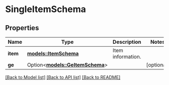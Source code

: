 # SingleItemSchema

## Properties

Name | Type | Description | Notes
------------ | ------------- | ------------- | -------------
**item** | [**models::ItemSchema**](ItemSchema.md) | Item information. | 
**ge** | Option<[**models::GeItemSchema**](GEItemSchema.md)> |  | [optional]

[[Back to Model list]](../README.md#documentation-for-models) [[Back to API list]](../README.md#documentation-for-api-endpoints) [[Back to README]](../README.md)


